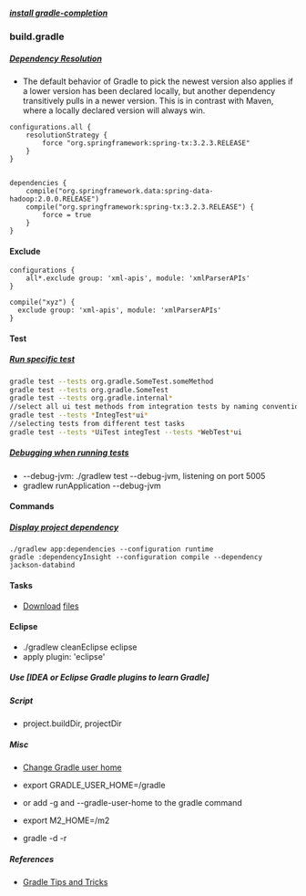 ##### [install gradle-completion](https://github.com/gradle/gradle-completion)

### build.gradle
##### [Dependency Resolution](https://gist.github.com/cr7pt0gr4ph7/6cd6339eabc2056bc3e7)
- The default behavior of Gradle to pick the newest version also applies if a lower version has been declared locally, but another dependency transitively pulls in a newer version. This is in contrast with Maven, where a locally declared version will always win.
```
configurations.all {
    resolutionStrategy {
        force "org.springframework:spring-tx:3.2.3.RELEASE"
    }
}


dependencies {
    compile("org.springframework.data:spring-data-hadoop:2.0.0.RELEASE")
    compile("org.springframework:spring-tx:3.2.3.RELEASE") {
        force = true
    }
}
```
#### Exclude
```
configurations {
    all*.exclude group: 'xml-apis', module: 'xmlParserAPIs'
}

compile("xyz") {
  exclude group: 'xml-apis', module: 'xmlParserAPIs'
}
```

#### Test
##### [Run specific test](https://docs.gradle.org/1.10/release-notes.html#executing-specific-tests-from-the-command-line)
```bash
gradle test --tests org.gradle.SomeTest.someMethod
gradle test --tests org.gradle.SomeTest
gradle test --tests org.gradle.internal*
//select all ui test methods from integration tests by naming convention
gradle test --tests *IntegTest*ui*
//selecting tests from different test tasks
gradle test --tests *UiTest integTest --tests *WebTest*ui
```
##### [Debugging when running tests](https://docs.gradle.org/current/userguide/java_testing.html)
- --debug-jvm: ./gradlew test --debug-jvm, listening on port 5005
- gradlew runApplication --debug-jvm
#### Commands
##### [Display project dependency](https://www.mkyong.com/gradle/gradle-display-project-dependency/)
```
./gradlew app:dependencies --configuration runtime
gradle :dependencyInsight --configuration compile --dependency jackson-databind
```


#### Tasks
- [Download](https://github.com/michel-kraemer/gradle-download-task) [files](https://michelkraemer.com/recipes-for-gradle-download/)

#### Eclipse
- ./gradlew cleanEclipse eclipse
- apply plugin: 'eclipse'

##### Use [IDEA or Eclipse Gradle plugins to learn Gradle]
##### Script
- project.buildDir, projectDir


##### Misc
- [Change Gradle user home](http://mrhaki.blogspot.com/2010/09/gradle-goodness-changing-gradle-user.html)
- export GRADLE_USER_HOME=/gradle
- or add -g and --gradle-user-home to the gradle command
- export M2_HOME=/m2

- gradle -d -r

##### References
- [Gradle Tips and Tricks](https://lifelongprogrammer.blogspot.com/2017/10/gradle-tips-and-tricks-2017.html)
